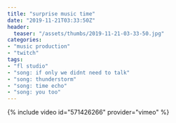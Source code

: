 ```yaml
---
title: "surprise music time"
date: "2019-11-21T03:33:50Z"
header:
  teaser: "/assets/thumbs/2019-11-21-03-33-50.jpg"
categories:
- "music production"
- "twitch"
tags:
- "fl studio"
- "song: if only we didnt need to talk"
- "song: thunderstorm"
- "song: time echo"
- "song: you too"
---
```

{% include video id="571426266" provider="vimeo" %}
